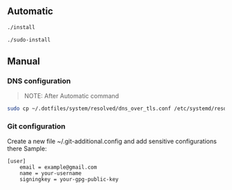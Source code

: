## Automatic

```bash
./install

./sudo-install
```

## Manual

### DNS configuration
> NOTE: After Automatic command

```bash
sudo cp ~/.dotfiles/system/resolved/dns_over_tls.conf /etc/systemd/resolved.conf.d
```

### Git configuration
Create a new file ~/.git-additional.config and add sensitive configurations there
Sample:
```gitconfig
[user]
    email = example@gmail.com
    name = your-username
    signingkey = your-gpg-public-key
```
